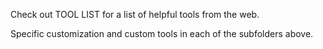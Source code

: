 Check out TOOL LIST for a list of helpful tools from the web.

Specific customization and custom tools in each of the subfolders above. 
